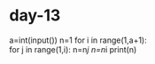 # day-13
a=int(input())
n=1
for i in range(1,a+1):         
    for j in range(1,i):
        n=n*j
    n=n*i
print(n)
